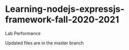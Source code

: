 # Learning-nodejs-expressjs-framework-fall-2020-2021
Lab Performance

Updated files are in the master branch
